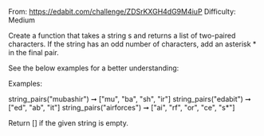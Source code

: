 From: https://edabit.com/challenge/ZDSrKXGH4dG9M4iuP
Difficulty: Medium

Create a function that takes a string s and returns a list of two-paired characters. If the string has an odd number of characters, add an asterisk * in the final pair.

See the below examples for a better understanding:

Examples:

string_pairs("mubashir") ➞ ["mu", "ba", "sh", "ir"]
string_pairs("edabit") ➞ ["ed", "ab", "it"]
string_pairs("airforces") ➞ ["ai", "rf", "or", "ce", "s*"]

Return [] if the given string is empty.